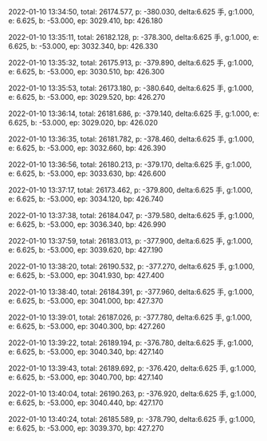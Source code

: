 2022-01-10 13:34:50, total: 26174.577, p: -380.030, delta:6.625 手, g:1.000, e: 6.625, b: -53.000, ep: 3029.410, bp: 426.180

2022-01-10 13:35:11, total: 26182.128, p: -378.300, delta:6.625 手, g:1.000, e: 6.625, b: -53.000, ep: 3032.340, bp: 426.330

2022-01-10 13:35:32, total: 26175.913, p: -379.890, delta:6.625 手, g:1.000, e: 6.625, b: -53.000, ep: 3030.510, bp: 426.300

2022-01-10 13:35:53, total: 26173.180, p: -380.640, delta:6.625 手, g:1.000, e: 6.625, b: -53.000, ep: 3029.520, bp: 426.270

2022-01-10 13:36:14, total: 26181.686, p: -379.140, delta:6.625 手, g:1.000, e: 6.625, b: -53.000, ep: 3029.020, bp: 426.020

2022-01-10 13:36:35, total: 26181.782, p: -378.460, delta:6.625 手, g:1.000, e: 6.625, b: -53.000, ep: 3032.660, bp: 426.390

2022-01-10 13:36:56, total: 26180.213, p: -379.170, delta:6.625 手, g:1.000, e: 6.625, b: -53.000, ep: 3033.630, bp: 426.600

2022-01-10 13:37:17, total: 26173.462, p: -379.800, delta:6.625 手, g:1.000, e: 6.625, b: -53.000, ep: 3034.120, bp: 426.740

2022-01-10 13:37:38, total: 26184.047, p: -379.580, delta:6.625 手, g:1.000, e: 6.625, b: -53.000, ep: 3036.340, bp: 426.990

2022-01-10 13:37:59, total: 26183.013, p: -377.900, delta:6.625 手, g:1.000, e: 6.625, b: -53.000, ep: 3039.620, bp: 427.190

2022-01-10 13:38:20, total: 26190.532, p: -377.270, delta:6.625 手, g:1.000, e: 6.625, b: -53.000, ep: 3041.930, bp: 427.400

2022-01-10 13:38:40, total: 26184.391, p: -377.960, delta:6.625 手, g:1.000, e: 6.625, b: -53.000, ep: 3041.000, bp: 427.370

2022-01-10 13:39:01, total: 26187.026, p: -377.780, delta:6.625 手, g:1.000, e: 6.625, b: -53.000, ep: 3040.300, bp: 427.260

2022-01-10 13:39:22, total: 26189.194, p: -376.780, delta:6.625 手, g:1.000, e: 6.625, b: -53.000, ep: 3040.340, bp: 427.140

2022-01-10 13:39:43, total: 26189.692, p: -376.420, delta:6.625 手, g:1.000, e: 6.625, b: -53.000, ep: 3040.700, bp: 427.140

2022-01-10 13:40:04, total: 26190.263, p: -376.920, delta:6.625 手, g:1.000, e: 6.625, b: -53.000, ep: 3040.440, bp: 427.170

2022-01-10 13:40:24, total: 26185.589, p: -378.790, delta:6.625 手, g:1.000, e: 6.625, b: -53.000, ep: 3039.370, bp: 427.270